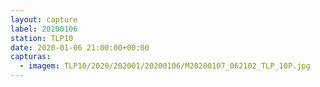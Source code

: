 ```yaml
---
layout: capture
label: 20200106
station: TLP10
date: 2020-01-06 21:00:00+00:00
capturas:
  - imagem: TLP10/2020/202001/20200106/M20200107_062102_TLP_10P.jpg
---
```


